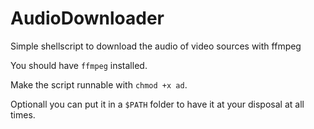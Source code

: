 # AudioDownloader
Simple shellscript to download the audio of video sources with ffmpeg

You should have `ffmpeg` installed.

Make the script runnable with `chmod +x ad`.

Optionall you can put it in a `$PATH` folder to have it at your disposal at all times.
